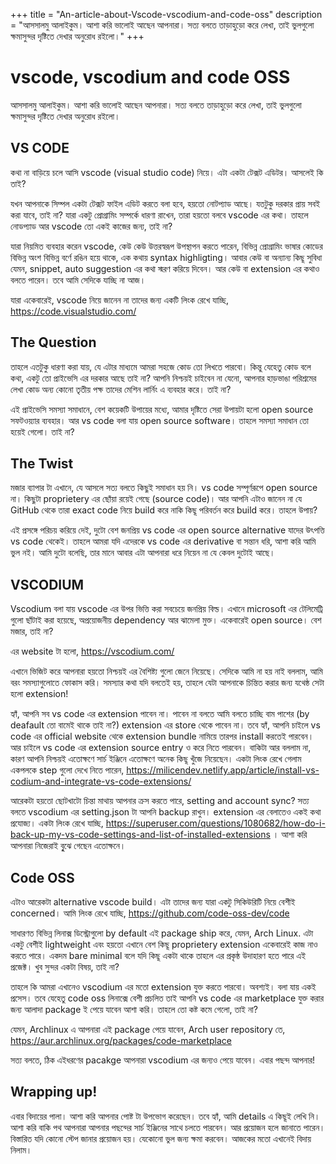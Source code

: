 +++
title = "An-article-about-Vscode-vscodium-and-code-oss"
description = "আসসালমু আলাইকুম। আশা করি ভালোই আছেন আপনারা। সত্য বলতে তাড়াহুড়ো করে লেখা, তাই ভুলগুলো ক্ষমাসুন্দর দৃষ্টিতে দেখার অনুরোধ রইলো।"
+++

# vscode, vscodium and code OSS

আসসালমু আলাইকুম। আশা করি ভালোই আছেন আপনারা। সত্য বলতে তাড়াহুড়ো করে লেখা, তাই ভুলগুলো ক্ষমাসুন্দর দৃষ্টিতে দেখার অনুরোধ রইলো।

## VS CODE

কথা না বাড়িয়ে চলে আসি vscode (visual studio code) নিয়ে। এটা একটা টেক্সট এডিটর। আসলেই কি তাই?

যখন আপনাকে সিম্পল একটা টেক্সট ফাইল এডিট করতে বলা হবে, হয়তো নোটপ্যাড আছে। যতটুকু দরকার প্রায় সবই করা যাবে, তাই না? যারা একটু প্রোগ্রামিং সম্পর্কে ধারণা রাখেন, তারা হয়তো বলবে vscode এর কথা। তাহলে নোডপ্যাড আর vscode তো একই কাজের জন্য, তাই না?

যারা নিয়মিত ব্যবহার করেন vscode, কেউ কেউ উত্তরস্বরূপ উপস্থাপন করতে পারেন, বিভিন্ন প্রোগ্রামিং ভাষার কোডের বিভিন্ন অংশ বিভিন্ন বর্ণে রঙিন হয়ে থাকে, এক কথায় syntax highligting। আবার কেউ বা অন্যান্য কিছূ সুবিধা যেমন, snippet, auto suggestion এর কথা স্মরণ করিয়ে দিবেন। আর কেউ বা extension এর কথাও বলতে পারেন। তবে আমি সেদিকে যাচ্ছি না আজ।

যারা একেবারেই, vscode নিয়ে জানেন না তাদের জন্য একটি লিংক রেখে যাচ্ছি,
https://code.visualstudio.com/


## The Question

তাহলে এতটুকু ধারণা করা যায়, যে এটার মাধ্যমে আমরা সহজে কোড তো লিখতে পারবো। কিন্তু যেহেতু কোড বলে কথা, একটু তো প্রাইভেসি এর দরকার আছে তাই না? আপনি নিশ্চয়ই চাইবেন না যেনো, আপনার হাড়ভাঙা পরিশ্রমের লেখা কোড অন্য কোনো তৃতীয় পক্ষ তাদের মেশিন লার্নিং এ ব্যবহার করে। তাই না?

এই প্রাইভেসি সমস্যা সমাধানে, বেশ কয়েকটি উপায়ের মধ্যে, আমার দৃষ্টিতে সেরা উপায়টা হলো open source সফটওয়্যার ব্যবহার। আর vs code বলা যায় open source software। তাহলে সমস্যা সমাধান তো হয়েই গেলো। তাই না?

## The Twist

মজার ব্যাপার টা এখানে, যে আসলে সত্য বলতে কিছুই সমাধান হয় নি। vs code সম্পূর্ণরূপে open source না। কিছুটা proprietery এর ছোঁয়া রয়েই গেছে (source code)। আর আপনি এটাও জানেন না যে GitHub থেকে তারা exact code নিয়ে build করে নাকি কিছূ পরিবর্তন করে build করে। তাহলে উপায়?

এই প্রসঙ্গে পরিচয় করিয়ে দেই, দুটো বেশ জনপ্রিয় vs code এর open source alternative যাদের উৎপত্তি vs code থেকেই। তাহলে আমরা যদি এদেরকে vs code এর derivative বা সন্তান ধরি, আশা করি আমি ভুল নই। আমি দুটো বলেছি, তার মানে আবার এটা আপনারা ধরে নিয়েন না যে কেবল দুটোই আছে।

## VSCODIUM

Vscodium বলা যায় vscode এর উপর ভিত্তি করা সবচেয়ে জনপ্রিয় বিল্ড। এখানে microsoft এর টেলিমেট্রি গুলো ছাঁটাই করা হয়েছে, অপ্রয়োজনীয় dependency আর ঝামেলা মুক্ত। একেবারেই open source। বেশ মজার, তাই না?

এর website টা হলো, https://vscodium.com/


এখানে ভিজিট করে আপনারা হয়তো নিশ্চয়ই এর বৈশিষ্ট্য গুলো জেনে নিয়েছে। সেদিকে আমি না হয় নাই বললাম, আমি বরং সমস্যাগুলোতে ফোকাস করি। সমস্যার কথা যদি বলতেই হয়, তাহলে যেটা আপনাকে চিন্তিত করার জন্য যথেষ্ঠ সেটা হলো extension!

হ্যাঁ, আপনি সব vs code এর extension পাবেন না। পাবেন না বলতে আমি বলতে চাচ্ছি বাম পাশের (by deafault তো বামেই থাকে তাই না?) extension এর store থেকে পাবেন না। তবে হ্যাঁ, আপনি চাইলে vs code এর official website থেকে extension bundle নামিয়ে তারপর install করতেই পারবেন। আর চাইলে vs code এর extension source entry ও করে নিতে পারবেন। বাকিটা আর বললাম না, কারণ আপনি নিশ্চয়ই এতোক্ষণে সার্চ ইঞ্জিনে এতোক্ষণে অনেক কিছূ খুঁজে নিয়েছেন। একটা লিংক রেখে গেলাম একপলকে step গুলো দেখে নিতে পারেন, https://milicendev.netlify.app/article/install-vs-codium-and-integrate-vs-code-extensions/


আরেকটা হয়তো ছোটখাটো চিন্তা মাথায় আপনার ক্রস করতে পারে, setting and account sync? সত্য বলতে vscodium এর setting.json টা আপনি backup রাখুন। extension এর বেলাতেও একই কথা প্রযোজ্য। একটা লিংক রেখে যাচ্ছি, https://superuser.com/questions/1080682/how-do-i-back-up-my-vs-code-settings-and-list-of-installed-extensions । আশা করি আপনারা নিজেরাই বুৃঝে গেছেন এতোক্ষনে।

## Code OSS

এটাও আরেকটা alternative vscode build। এটা তাদের জন্য যারা একটু সিকিউরিটি নিয়ে বেশীই concerned। আমি লিংক রেখে যাচ্ছি, https://github.com/code-oss-dev/code


সাধারণত বিভিন্ন লিনাক্স ডিস্ট্রোগুলো by default এই package ship করে, যেমন, Arch Linux. এটা একটু বেশীই lightweight এবং হয়তো এখানে বেশ কিছূ proprietery extension একেবারেই কাজ নাও করতে পারে। একদম bare minimal বলে যদি কিছূ একটা থাকে তাহলে এর প্রকৃষ্ঠ উদাহারণ হতে পারে এই প্রজেক্ট। খুব সুন্দর একটা বিষয়, তাই না?

তাহলে কি আমরা এখানেও vscodium এর মতো extension যুক্ত করতে পারবো। অবশ্যই। বলা যায় একই প্রসেস। তবে যেহেতু code oss লিনাক্সে বেশী প্রচলিত তাই আপনি vs code এর marketplace যুক্ত করার জন্য আলাদা package ই পেয়ে যাবেন আশা করি। তাহলে তো কষ্ট কমে গেলো, তাই না?

যেমন, Archlinux এ আপনারা এই package পেয়ে যাবেন, Arch user repository তে, https://aur.archlinux.org/packages/code-marketplace


সত্য বলতে, ঠিক এইধরণের pacakge আপনারা vscodium এর জন্যও পেয়ে যাবেন। এবার পছন্দ আপনার!

## Wrapping up!

এবার বিদায়ের পালা। আশা করি আপনার পোষ্ট টা উপভোগ করেছেন। তবে হ্যাঁ, আমি details এ কিছূই লেখি নি। আশা করি বাকি পথ আপনারা আপনার পছন্দের সার্চ ইঞ্জিনের সাথে চলতে পারবেন। আর প্রয়োজন হলে জানাতে পারেন। বিস্তারিত যদি কোনো স্টেপ জানার প্রয়োজন হয়। যেকোনো ভুল জন্য ক্ষমা করবেন। আজকের মতো এখানেই বিদায় নিলাম।

